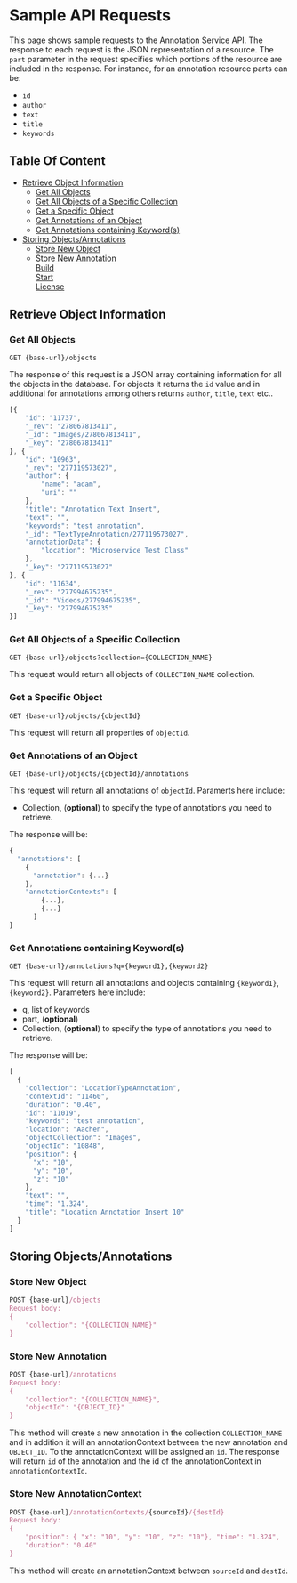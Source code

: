 # Sample API Requests

This page shows sample requests to the Annotation Service API. The response to each request is the JSON representation of a resource. The `part` parameter in the request specifies which portions of the resource are included in the response. For instance, for an annotation resource parts can be:  

* `id`  
* `author`  
* `text`  
* `title`  
* `keywords`  

## Table Of Content
* [Retrieve Object Information](#retrieve-object-information)  
    * [Get All Objects](#get-all-objects) 
    * [Get All Objects of a Specific Collection](#get-all-objects-of-a-specific-collection)   
    * [Get a Specific Object](#get-a-specific-object) 
    * [Get Annotations of an Object](#get-annotations-of-an-object)  
    * [Get Annotations containing Keyword(s)](#get-annotations-containing-keywords)  
* [Storing Objects/Annotations](#storing-objectsannotations)  
	* [Store New Object](store-new-object)  
	* [Store New Annotation](store-new-annotation)  
[Build](#build)  
[Start](#start)  
[License](#license)

## Retrieve Object Information

### Get All Objects
  
```GET {base-url}/objects```

The response of this request is a JSON array containing information for all the objects in the database. For objects it returns the `id` value and in additional for annotations among others returns `author`, `title`, `text` etc..

```javascript
[{
	"id": "11737",
	"_rev": "278067813411",
	"_id": "Images/278067813411",
	"_key": "278067813411"
}, {
	"id": "10963",
	"_rev": "277119573027",
	"author": {
		"name": "adam",
		"uri": ""
	},
	"title": "Annotation Text Insert",
	"text": "",
	"keywords": "test annotation",
	"_id": "TextTypeAnnotation/277119573027",
	"annotationData": {
		"location": "Microservice Test Class"
	},
	"_key": "277119573027"
}, {
	"id": "11634",
	"_rev": "277994675235",
	"_id": "Videos/277994675235",
	"_key": "277994675235"
}]
```

### Get All Objects of a Specific Collection
   ```GET {base-url}/objects?collection={COLLECTION_NAME}```

This request would return all objects of `COLLECTION_NAME` collection. 

### Get a Specific Object
   ```GET {base-url}/objects/{objectId}```

This request will return all properties of `objectId`.

### Get Annotations of an Object

```GET {base-url}/objects/{objectId}/annotations```

This request will return all annotations of `objectId`. Paramerts here include:  

* Collection, (**optional**) to specify the type of annotations you need to retrieve.

The response will be:  

```javascript
{
  "annotations": [
    {
      "annotation": {...}
    },
    "annotationContexts": [
        {...},
		{...}
      ]
}
```

### Get Annotations containing Keyword(s)

```GET {base-url}/annotations?q={keyword1},{keyword2}```

This request will return all annotations and objects containing `{keyword1}`, `{keyword2}`. Parameters here include:  

* q, list of keywords
* part, (**optional**)
* Collection, (**optional**) to specify the type of annotations you need to retrieve.

The response will be:  

```javascript
[
  {
    "collection": "LocationTypeAnnotation",
    "contextId": "11460",
    "duration": "0.40",
    "id": "11019",
    "keywords": "test annotation",
    "location": "Aachen",
    "objectCollection": "Images",
    "objectId": "10848",
    "position": {
      "x": "10",
      "y": "10",
      "z": "10"
    },
    "text": "",
    "time": "1.324",
    "title": "Location Annotation Insert 10"
  }
]
```

## Storing Objects/Annotations

### Store New Object
```javascript
POST {base-url}/objects
Request body:
{
	"collection": "{COLLECTION_NAME}"
}
```
### Store New Annotation
```javascript
POST {base-url}/annotations
Request body:
{
	"collection": "{COLLECTION_NAME}",
	"objectId": "{OBJECT_ID}"
}
```

This method will create a new annotation in the collection `COLLECTION_NAME` and in addition it will an annotationContext between the new annotation and `OBJECT_ID`. To the annotationContext will be assigned an `id`. The response will return `id` of the annotation and the id of the annotationContext in `annotationContextId`.

### Store New AnnotationContext
```javascript
POST {base-url}/annotationContexts/{sourceId}/{destId}
Request body:
{
	"position": { "x": "10", "y": "10", "z": "10"}, "time": "1.324", 
	"duration": "0.40"
}
```
This method will create an annotationContext between `sourceId` and `destId`. 
